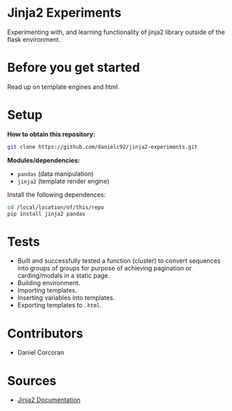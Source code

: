 # Jinja2 Experiments
Experimenting with, and learning functionality of jinja2 library outside of the flask environment.

# Before you get started
Read up on template engines and html.

# Setup
**How to obtain this repository:**
```sh
git clone https://github.com/danielc92/jinja2-experiments.git
```
**Modules/dependencies:**
- `pandas` (data manipulation)
- `jinja2` (template render engine)

Install the following dependences:
```sh
cd /local/location/of/this/repo
pip install jinja2 pandas
```

# Tests
- Built and successfully tested a function (cluster) to convert sequences into groups of groups for purpose of achieving pagination or carding/modals in a static page.
- Building environment.
- Importing templates.
- Inserting variables into templates.
- Exporting templates to `.html`.

# Contributors
- Daniel Corcoran

# Sources
- [Jinja2 Documentation](http://jinja.pocoo.org/docs/2.10/)
